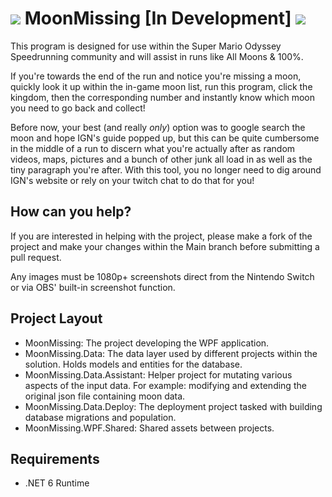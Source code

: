 # ![](https://user-images.githubusercontent.com/53557479/150516207-a34fb46a-f2c4-403d-ab92-ba56634d2271.png) MoonMissing [In Development] [![](https://img.shields.io/github/license/tomshiii/MoonMissing?color=orange)](https://github.com/tomshiii/MoonMissing/blob/main/LICENSE)
This program is designed for use within the Super Mario Odyssey Speedrunning community and will assist in runs like All Moons & 100%.

If you're towards the end of the run and notice you're missing a moon, quickly look it up within the in-game moon list, run this program, click the kingdom, then the corresponding number and instantly know which moon you need to go back and collect!

Before now, your best (and really *only*) option was to google search the moon and hope IGN's guide popped up, but this can be quite cumbersome in the middle of a run to discern what you're actually after as random videos, maps, pictures and a bunch of other junk all load in as well as the tiny paragraph you're after. With this tool, you no longer need to dig around IGN's website or rely on your twitch chat to do that for you!

## How can you help?

If you are interested in helping with the project, please make a fork of the project and make your changes within the Main branch before submitting a pull request.

Any images must be 1080p+ screenshots direct from the Nintendo Switch or via OBS' built-in screenshot function.

## Project Layout

- MoonMissing: The project developing the WPF application.
- MoonMissing.Data: The data layer used by different projects within the solution. Holds models and entities for the database.
- MoonMissing.Data.Assistant: Helper project for mutating various aspects of the input data. For example: modifying and extending the original json file containing moon data.
- MoonMissing.Data.Deploy: The deployment project tasked with building database migrations and population.
- MoonMissing.WPF.Shared: Shared assets between projects.

## Requirements

- .NET 6 Runtime
